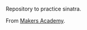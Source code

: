 Repository to practice sinatra.

From [Makers Academy](https://github.com/makersacademy/course/blob/master/pills/sinatra_1.md).